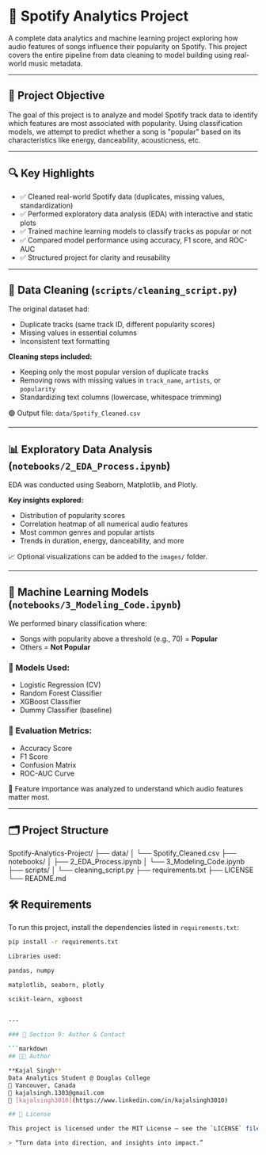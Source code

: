 # 🎵 Spotify Analytics Project

A complete data analytics and machine learning project exploring how audio features of songs influence their popularity on Spotify. This project covers the entire pipeline from data cleaning to model building using real-world music metadata.

---

## 📌 Project Objective

The goal of this project is to analyze and model Spotify track data to identify which features are most associated with popularity. Using classification models, we attempt to predict whether a song is "popular" based on its characteristics like energy, danceability, acousticness, etc.

---

## 🔍 Key Highlights

- ✅ Cleaned real-world Spotify data (duplicates, missing values, standardization)
- ✅ Performed exploratory data analysis (EDA) with interactive and static plots
- ✅ Trained machine learning models to classify tracks as popular or not
- ✅ Compared model performance using accuracy, F1 score, and ROC-AUC
- ✅ Structured project for clarity and reusability

---

## 🧹 Data Cleaning (`scripts/cleaning_script.py`)

The original dataset had:
- Duplicate tracks (same track ID, different popularity scores)
- Missing values in essential columns
- Inconsistent text formatting

**Cleaning steps included:**
- Keeping only the most popular version of duplicate tracks
- Removing rows with missing values in `track_name`, `artists`, or `popularity`
- Standardizing text columns (lowercase, whitespace trimming)

🟢 Output file: `data/Spotify_Cleaned.csv`

---

## 📊 Exploratory Data Analysis (`notebooks/2_EDA_Process.ipynb`)

EDA was conducted using Seaborn, Matplotlib, and Plotly.

**Key insights explored:**
- Distribution of popularity scores
- Correlation heatmap of all numerical audio features
- Most common genres and popular artists
- Trends in duration, energy, danceability, and more

📈 Optional visualizations can be added to the `images/` folder.

---

## 🤖 Machine Learning Models (`notebooks/3_Modeling_Code.ipynb`)

We performed binary classification where:
- Songs with popularity above a threshold (e.g., 70) = **Popular**
- Others = **Not Popular**

### 🔧 Models Used:
- Logistic Regression (CV)
- Random Forest Classifier
- XGBoost Classifier
- Dummy Classifier (baseline)

### 🧪 Evaluation Metrics:
- Accuracy Score
- F1 Score
- Confusion Matrix
- ROC-AUC Curve

🧠 Feature importance was analyzed to understand which audio features matter most.

---

## 🗂️ Project Structure

Spotify-Analytics-Project/
├── data/
│   └── Spotify_Cleaned.csv
├── notebooks/
│   ├── 2_EDA_Process.ipynb
│   └── 3_Modeling_Code.ipynb
├── scripts/
│   └── cleaning_script.py
├── requirements.txt
├── LICENSE
└── README.md

## 🛠️ Requirements

To run this project, install the dependencies listed in `requirements.txt`:

```bash
pip install -r requirements.txt

Libraries used:

pandas, numpy

matplotlib, seaborn, plotly

scikit-learn, xgboost


---

### 🔹 Section 9: Author & Contact

```markdown
## 👩‍💻 Author

**Kajal Singh**  
Data Analytics Student @ Douglas College  
📍 Vancouver, Canada  
📧 kajalsingh.1303@gmail.com  
🔗 [kajalsingh3010](https://www.linkedin.com/in/kajalsingh3010)

## 📝 License

This project is licensed under the MIT License — see the `LICENSE` file for details.

> “Turn data into direction, and insights into impact.”

